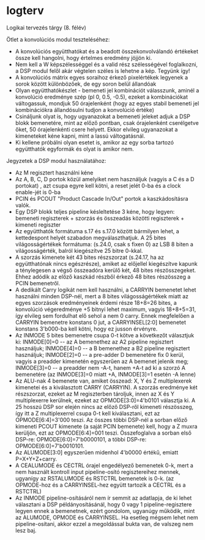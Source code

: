 # logterv
Logikai tervezés tárgy (8. félév)

Ötlet a konvolúciós modul teszteléséhez:
 - A konvolúciós együtthatókat és a beadott összekonvolválandó értékeket össze kell hangolni, hogy értelmes eredmény jöjjön ki.<br/>
 - Nem kell a W képszélességgel és a valid rész szélességével foglalkozni, a DSP modul felől akár végtelen széles is lehetne a kép. Tegyünk így!<br/>
 - A konvolúciós mátrix egyes soraihoz érkező pixelértékek legyenek a sorok között különbözőek, de egy soron belül állandóak<br/>
 - Olyan együtthatókészlet - bemeneti jel kombinációt válasszunk, aminél a konvolúció eredménye szép (pl 0, 0.5, -0.5), ezeket a kombinációkat váltogassuk, mondjuk 50 órajelenként (hogy az egyes stabil bemeneti jel kombinációkra állandósulni tudjon a konvolúció értéke)<br/>
 - Csináljunk olyat is, hogy ugyanazokat a bemeneti jeleket adjuk a DSP blokk bemenetére, mint az előző pontban, csak órajelenként cserélgetve őket, 50 órajelenkénti csere helyett. Ekkor elvileg ugyanazokat a kimeneteket kéne kapni, mint a lassú váltogatásnál.<br/>
- Ki kellene próbálni olyan esetet is, amikor az egy sorba tartozó együtthatók egyformák és olyat is amikor nem.<br/>


Jegyzetek a DSP modul használatához:
 - Az M regisztert használni kéne<br/>
 - Az A, B, C, D portok közül amelyiket nem használjuk (vagyis a C és a D portokat) , azt csupa egyre kell kötni, a reset jelét 0-ba és a clock enable-jét is 0-ba<br/>
 - PCIN és PCOUT "Product Cascade In/Out" portok a kaszkádosításra valók.<br/>
 - Egy DSP blokk teljes pipeline késleltetése 3 kéne, hogy legyen: bemeneti regiszterek + szorzás és összeadás közötti regiszterek + kimeneti regiszter<br/>
 - Az együtthatók formátuma s.17 és s.17.0 között bármilyen lehet, a kettedespont helyét szabadon megválaszthatjuk. A 25 bites világosságértékek formátuma: (s.24.0, csak s fixen 0) az LSB 8 biten a világosságérték, balról kiegészítve 25 bitre 0-kkal.<br/>
 - A szorzás kimenete két 43 bites részszorzat (s.24.17, ha az együtthatónak nincs egészrésze), amiket az előjellel kiegészítve kapunk a ténylegesen a végső összeadóra kerülő két, 48 bites részösszegeket. Ehhez adódik az előző kaszkád részből érkező 48 bites részösszeg a PCIN bemenetről.<br/>
 - A dedikált Carry logikát nem kell használni, a CARRYIN bemenetet lehet használni minden DSP-nél, mert a 8 bites világosságértékek miatt az egyes szorzások eredményeinek érdemi része 18+8=26 bites, a konvolúció végeredménye +5 bitnyi lehet maximum, vagyis 18+8+5=31, így elvileg sem fordulhat elő sehol a nem 0 carry. Ennek megfelelően a CARRYIN bemenetre konstans 0 jut, a CARRYINSEL[2:0] bemenetet konstans 3'b000-ba kell kötni, hogy ez jusson érvényre.<br/>
 - Az INMODE 5 bites bemenetre csupa 0-t kötve a következőt választjuk ki: INMODE[0]=0 -- az A bemenethez az A2 pipeline regisztert használjuk; INMODE[4]=0 -- a B bemenethez a B2 pipeline regisztert használjuk; INMODE[2]=0 -- a pre-adder D bemenetére fix 0 kerül, vagyis a preadder kimenetén egyszerűen az A bemenet jelenik meg; INMODE[3]=0 -- a preadder nem -A-t, hanem +A-t ad ki a szorzó A bemenetére (az INMODE[3]=0 miatt +A, INMODE[3]=1 esetén -A lenne)<br/>
 - Az ALU-nak 4 bemenete van, amiket összead: X, Y és Z multiplexerek kimenetei és a kiválasztott CARRY (CARRYIN). A szorzás eredménye két részszorzat, ezeket az M regiszterben tároljuk, innen az X és Y multiplexerre kerülnek, ezeket az OPMODE[3:0]=4'b0101 választja ki. A 25 hosszú DSP sor elején nincs az előző DSP-ről kimeneti részösszeg, így itt a Z multiplexerrel csupa 0-t kell kiválasztani, ezt az OPMODE[6:4]=3'000 teszi. Az összes többi DSP-nél a sorban előző kimeneti PCOUT kimenete (a saját PCIN bemenete) kell, hogy a Z muxra kerüljön, ezt az OPMODE[6:4]=001 teszi. Összefoglalva a sorban első DSP-re: OPMODE[6:0]=7'b0000101, a többi DSP-re: OPMODE[6:0]=7'b0010101.<br/>
 - Az ALUMODE[3:0] egyszerűen midenhol 4'b0000 értékű, emiatt P=X+Y+Z+carry.
 - A CEALUMODE és CECTRL órajel engedélyező bemenetek 0-k, mert a nem használt kontroll input pipeline-osító regisztereihez mennek, ugyanígy az RSTALUMODE és RSTCTRL bemenetek is 0-k. (az OPMODE-hoz és a CARRYINSEL-hez együtt tartozik a CECTRL és a RSTCTRL)<br/>
 - Az INMODE pipeline-osításáról nem ír semmit az adatlapja, de ki lehet választani a DSP példányosításánál, hogy 0 vagy 1 pipeline-regisztere legyen ennek a bemenetnek, ezért gondolom, ugyanúgy működik, mint az ALUMODE, OPMODE és CARRYINSEL. Ha esetleg mégsem lehet nem pipeline-osítani, akkor ezzel a megoldással bukta van, de valszeg nem lesz baj.<br/>
